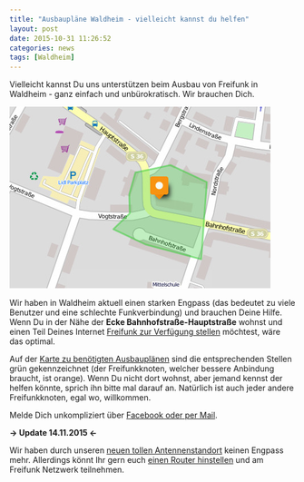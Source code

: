 ```yaml
---
title: "Ausbaupläne Waldheim - vielleicht kannst du helfen"
layout: post
date: 2015-10-31 11:26:52   
categories: news
tags: [Waldheim]
---
```

Vielleicht kannst Du uns unterstützen beim Ausbau von Freifunk in Waldheim - ganz einfach und unbürokratisch.
Wir brauchen Dich.

<a class="float-right mr-3 mb-3" href="http://umap.openstreetmap.fr/de/map/benotigter-ausbau-freifunk-waldheim_58400#17/51.0751/13.0155">
<img src="/img/inhalt/engpass_31.10.2015.jpg" title="Engpass Freifunk Mittelsachsen - Waldheim Bahnhofstraße - Hauptstraße" alt="Engpass Freifunk Waldheim Bahnhofstraße 31.10.2015" >
</a>

Wir haben in Waldheim aktuell einen starken Engpass (das bedeutet zu viele Benutzer und eine schlechte Funkverbindung) und brauchen Deine Hilfe. Wenn Du in der Nähe der **Ecke Bahnhofstraße-Hauptstraße** wohnst und einen Teil Deines Internet
[Freifunk zur Verfügung stellen](/mitmachen) möchtest, wäre das optimal.

Auf der [Karte zu benötigten Ausbauplänen](http://umap.openstreetmap.fr/de/map/benotigter-ausbau-freifunk-waldheim_58400#15/51.0751/13.0155) sind
die entsprechenden Stellen grün gekennzeichnet (der Freifunkknoten, welcher bessere Anbindung braucht, ist orange).
Wenn Du nicht dort wohnst, aber jemand kennst der helfen könnte, sprich ihn bitte mal darauf an.
Natürlich ist auch jeder andere Freifunkknoten, egal wo, willkommen.

Melde Dich unkompliziert über [Facebook oder per Mail](/kontakt).

**→ Update 14.11.2015 ←**

Wir haben durch unseren [neuen tollen Antennenstandort](/news/2015/11/12/auf-den-d%C3%A4chern-von-waldheim---freifunk-jetzt-reicht-noch-weiter.html) keinen Engpass mehr. Allerdings könnt Ihr gern euch [einen Router hinstellen](/mitmachen) und am Freifunk Netzwerk teilnehmen.
